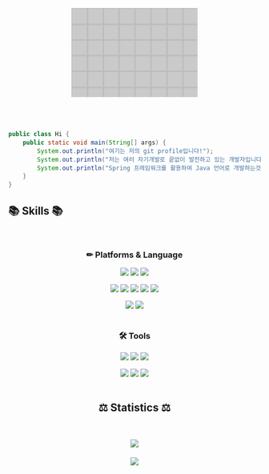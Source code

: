 <p align="center"><a href=""><img width="50%" alt="Hello, I'm KimSeoungJin. I do open source!" src="/assets/develop.gif" /></a></p>

<br />


```java

public class Hi {
    public static void main(String[] args) {
        System.out.println("여기는 저의 git profile입니다!");
        System.out.println("저는 여러 자기개발로 끝없이 발전하고 있는 개발자입니다.");
        System.out.println("Spring 프레임워크를 활용하여 Java 언어로 개발하는것을 주로 합니다");
    }
}

```

## 📚 Skills 📚
<div align="center">
<br>

### ✏ Platforms & Language 

<img src="https://img.shields.io/badge/Java-007396?style=flat&logo=Java&logoColor=white" /> <img src="https://img.shields.io/badge/JSP-FF9E0F?style=flat&logoColor=white" />
<img src="https://img.shields.io/badge/Spring-6DB33F?style=flat&logo=spring&logoColor=white" /> 

<img src="https://img.shields.io/badge/HTML5-E34F26?style=flat&logo=HTML5&logoColor=white" /> <img src="https://img.shields.io/badge/CSS3-1572B6?style=flat&logo=CSS3&logoColor=white" /> <img src="https://img.shields.io/badge/Javascipt-F7DF1E?style=flat&logo=javascript&logoColor=white" /> <img src="https://img.shields.io/badge/jQuery-0769AD?style=flat&logo=jquery&logoColor=white" />
<img src="https://img.shields.io/badge/Bootstrap-7952B3?style=flat&logo=bootstrap&logoColor=white" />

<img src="https://img.shields.io/badge/Oracle-F80000?style=flat&logo=oracle&logoColor=white" /> <img src="https://img.shields.io/badge/MyBatis-000000?style=flat&logoColor=white" />
<br><br>

### 🛠 Tools 
<img src="https://img.shields.io/badge/Eclipse%20IDE-2C2255?style=flat&logo=eclipseide&logoColor=white" /> <img src="https://img.shields.io/badge/Visual%20Studio%20Code-007ACC?style=flat&logo=visualstudiocode&logoColor=white" /> <img src="https://img.shields.io/badge/eGovFrame-1A1F71?style=flat&logoColor=white" /> 

<img src="https://img.shields.io/badge/DBeaver-372213?style=flat&logoColor=white" /> <img src="https://img.shields.io/badge/Apache%20Tomcat-F8DC75?style=flat&logo=apachetomcat&logoColor=white" />
<img src="https://img.shields.io/badge/Github-181717?style=flat&logo=github&logoColor=white" />
<br><br>




## ⚖ Statistics ⚖
<br><br>
<img src="https://github-readme-stats.vercel.app/api/top-langs/?username=aooooooo1&layout=compact"><br><br><img src="https://github-readme-stats.vercel.app/api?username=aooooooo1&show_icons=true">
</div>
